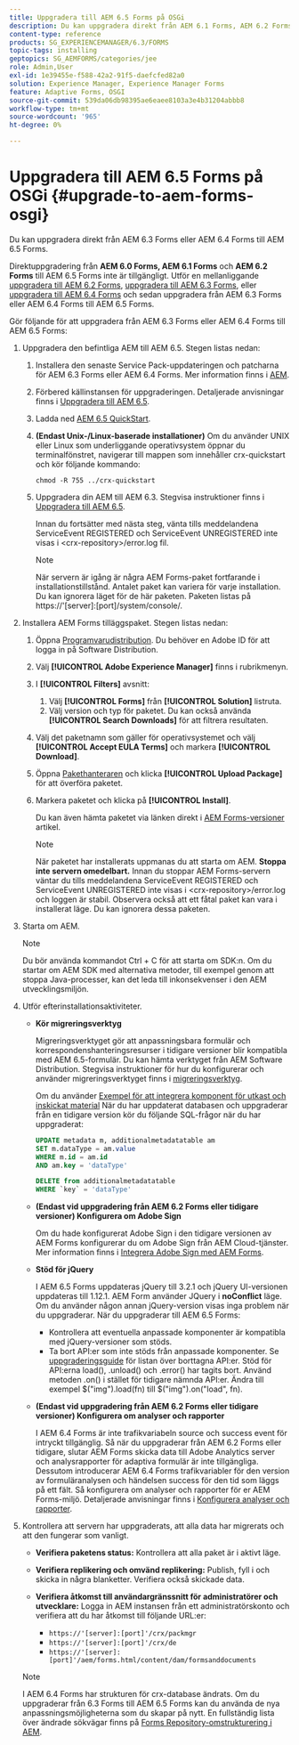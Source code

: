 ```yaml
---
title: Uppgradera till AEM 6.5 Forms på OSGi
description: Du kan uppgradera direkt från AEM 6.1 Forms, AEM 6.2 Forms och LiveCycle ES4 SP1 till AEM 6.3 Forms.
content-type: reference
products: SG_EXPERIENCEMANAGER/6.3/FORMS
topic-tags: installing
geptopics: SG_AEMFORMS/categories/jee
role: Admin,User
exl-id: 1e39455e-f588-42a2-91f5-daefcfed82a0
solution: Experience Manager, Experience Manager Forms
feature: Adaptive Forms, OSGI
source-git-commit: 539da06db98395ae6eaee8103a3e4b31204abbb8
workflow-type: tm+mt
source-wordcount: '965'
ht-degree: 0%

---
```


# Uppgradera till AEM 6.5 Forms på OSGi {#upgrade-to-aem-forms-osgi}

Du kan uppgradera direkt från AEM 6.3 Forms eller AEM 6.4 Forms till AEM 6.5 Forms.

Direktuppgradering från **AEM 6.0 Forms, AEM 6.1 Forms** och **AEM 6.2 Forms** till AEM 6.5 Forms inte är tillgängligt. Utför en mellanliggande [uppgradera till AEM 6.2 Forms](https://helpx.adobe.com/experience-manager/6-2/forms/using/upgrade.html), [uppgradera till AEM 6.3 Forms](https://helpx.adobe.com/experience-manager/6-3/forms/using/upgrade.html), eller [uppgradera till AEM 6.4 Forms](/help/forms/using/upgrade.md) och sedan uppgradera från AEM 6.3 Forms eller AEM 6.4 Forms till AEM 6.5 Forms.

Gör följande för att uppgradera från AEM 6.3 Forms eller AEM 6.4 Forms till AEM 6.5 Forms:

1. Uppgradera den befintliga AEM till AEM 6.5. Stegen listas nedan:

   1. Installera den senaste Service Pack-uppdateringen och patcharna för AEM 6.3 Forms eller AEM 6.4 Forms. Mer information finns i [AEM](https://helpx.adobe.com/experience-manager/aem-releases-updates.html).
   1. Förbered källinstansen för uppgraderingen. Detaljerade anvisningar finns i [Uppgradera till AEM 6.5](/help/sites-deploying/upgrade.md).
   1. Ladda ned [AEM 6.5 QuickStart](/help/sites-deploying/deploy.md#getting%20the%20software).
   1. **(Endast Unix-/Linux-baserade installationer)** Om du använder UNIX eller Linux som underliggande operativsystem öppnar du terminalfönstret, navigerar till mappen som innehåller crx-quickstart och kör följande kommando:

      `chmod -R 755 ../crx-quickstart`

   1. Uppgradera din AEM till AEM 6.3. Stegvisa instruktioner finns i [Uppgradera till AEM 6.5](/help/sites-deploying/upgrade.md).

      Innan du fortsätter med nästa steg, vänta tills meddelandena ServiceEvent REGISTERED och ServiceEvent UNREGISTERED inte visas i &lt;crx-repository>/error.log fil.

      >[!NOTE]
      >
      >När servern är igång är några AEM Forms-paket fortfarande i installationstillstånd. Antalet paket kan variera för varje installation. Du kan ignorera läget för de här paketen. Paketen listas på https://&#39;[server]:[port]/system/console/.

1. Installera AEM Forms tilläggspaket. Stegen listas nedan:

   1. Öppna [Programvarudistribution](https://experience.adobe.com/downloads). Du behöver en Adobe ID för att logga in på Software Distribution.
   1. Välj **[!UICONTROL Adobe Experience Manager]** finns i rubrikmenyn.
   1. I **[!UICONTROL Filters]** avsnitt:
      1. Välj **[!UICONTROL Forms]** från **[!UICONTROL Solution]** listruta.
      1. Välj version och typ för paketet. Du kan också använda **[!UICONTROL Search Downloads]** för att filtrera resultaten.
   1. Välj det paketnamn som gäller för operativsystemet och välj **[!UICONTROL Accept EULA Terms]** och markera **[!UICONTROL Download]**.
   1. Öppna [Pakethanteraren](https://experienceleague.adobe.com/docs/experience-manager-65/administering/contentmanagement/package-manager.html)  och klicka **[!UICONTROL Upload Package]** för att överföra paketet.
   1. Markera paketet och klicka på **[!UICONTROL Install]**.

      Du kan även hämta paketet via länken direkt i [AEM Forms-versioner](https://helpx.adobe.com/aem-forms/kb/aem-forms-releases.html) artikel.

      >[!NOTE]
      >
      >När paketet har installerats uppmanas du att starta om AEM. **Stoppa inte servern omedelbart.** Innan du stoppar AEM Forms-servern väntar du tills meddelandena ServiceEvent REGISTERED och ServiceEvent UNREGISTERED inte visas i &lt;crx-repository>/error.log och loggen är stabil. Observera också att ett fåtal paket kan vara i installerat läge. Du kan ignorera dessa paketen.

1. Starta om AEM.

   >[!NOTE]
   >
   Du bör använda kommandot Ctrl + C för att starta om SDK:n. Om du startar om AEM SDK med alternativa metoder, till exempel genom att stoppa Java-processer, kan det leda till inkonsekvenser i den AEM utvecklingsmiljön.

1. Utför efterinstallationsaktiviteter.

   * **Kör migreringsverktyg**

     Migreringsverktyget gör att anpassningsbara formulär och korrespondenshanteringsresurser i tidigare versioner blir kompatibla med AEM 6.5-formulär. Du kan hämta verktyget från AEM Software Distribution. Stegvisa instruktioner för hur du konfigurerar och använder migreringsverktyget finns i [migreringsverktyg](../../forms/using/migration-utility.md).

     Om du använder [Exempel för att integrera komponent för utkast och inskickat material](https://helpx.adobe.com/experience-manager/6-3/forms/using/integrate-draft-submission-database.html) När du har uppdaterat databasen och uppgraderar från en tidigare version kör du följande SQL-frågor när du har uppgraderat:

     ```sql
     UPDATE metadata m, additionalmetadatatable am
     SET m.dataType = am.value
     WHERE m.id = am.id
     AND am.key = 'dataType'
     ```

     ```sql
     DELETE from additionalmetadatatable
     WHERE `key` = 'dataType'
     ```

   * **(Endast vid uppgradering från AEM 6.2 Forms eller tidigare versioner) Konfigurera om Adobe Sign**

     Om du hade konfigurerat Adobe Sign i den tidigare versionen av AEM Forms konfigurerar du om Adobe Sign från AEM Cloud-tjänster. Mer information finns i [Integrera Adobe Sign med AEM Forms](../../forms/using/adobe-sign-integration-adaptive-forms.md).

   * **Stöd för jQuery**

     I AEM 6.5 Forms uppdateras jQuery till 3.2.1 och jQuery UI-versionen uppdateras till 1.12.1. AEM Form använder JQuery i **noConflict** läge. Om du använder någon annan jQuery-version visas inga problem när du uppgraderar. När du uppgraderar till AEM 6.5 Forms:

      * Kontrollera att eventuella anpassade komponenter är kompatibla med jQuery-versioner som stöds.
      * Ta bort API:er som inte stöds från anpassade komponenter. Se [uppgraderingsguide](https://jquery.com/upgrade-guide/3.0/) för listan över borttagna API:er. Stöd för API:erna load(), .unload() och .error() har tagits bort. Använd metoden .on() i stället för tidigare nämnda API:er. Ändra till exempel $(&quot;img&quot;).load(fn) till $(&quot;img&quot;).on(&quot;load&quot;, fn).

   * **(Endast vid uppgradering från AEM 6.2 Forms eller tidigare versioner) Konfigurera om analyser och rapporter**

     I AEM 6.4 Forms är inte trafikvariabeln source och success event för intryckt tillgänglig. Så när du uppgraderar från AEM 6.2 Forms eller tidigare, slutar AEM Forms skicka data till Adobe Analytics server och analysrapporter för adaptiva formulär är inte tillgängliga. Dessutom introducerar AEM 6.4 Forms trafikvariabler för den version av formuläranalysen och händelsen success för den tid som läggs på ett fält. Så konfigurera om analyser och rapporter för er AEM Forms-miljö. Detaljerade anvisningar finns i [Konfigurera analyser och rapporter](../../forms/using/configure-analytics-forms-documents.md).

1. Kontrollera att servern har uppgraderats, att alla data har migrerats och att den fungerar som vanligt.

   * **Verifiera paketens status:** Kontrollera att alla paket är i aktivt läge.
   * **Verifiera replikering och omvänd replikering:** Publish, fyll i och skicka in några blanketter. Verifiera också skickade data.
   * **Verifiera åtkomst till användargränssnitt för administratörer och utvecklare:** Logga in AEM instansen från ett administratörskonto och verifiera att du har åtkomst till följande URL:er:

      * `https://'[server]:[port]'/crx/packmgr`
      * `https://'[server]:[port]'/crx/de`
      * `https://'[server]:[port]'/aem/forms.html/content/dam/formsanddocuments`

   >[!NOTE]
   >
   I AEM 6.4 Forms har strukturen för crx-database ändrats. Om du uppgraderar från 6.3 Forms till AEM 6.5 Forms kan du använda de nya anpassningsmöjligheterna som du skapar på nytt. En fullständig lista över ändrade sökvägar finns på [Forms Repository-omstrukturering i AEM](/help/sites-deploying/forms-repository-restructuring-in-aem-6-5.md).
